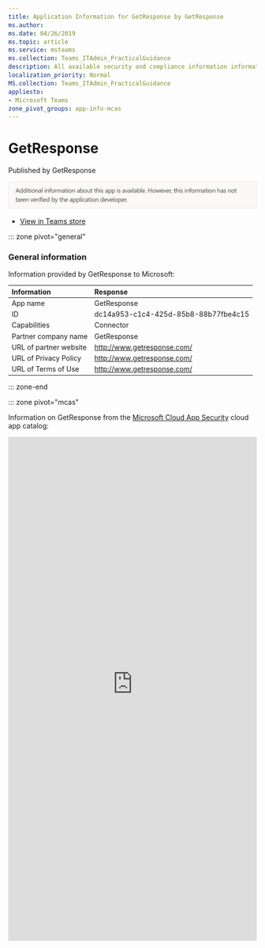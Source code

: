 ```yaml
---
title: Application Information for GetResponse by GetResponse
ms.author: 
ms.date: 04/26/2019
ms.topic: article
ms.service: msteams
ms.collection: Teams_ITAdmin_PracticalGuidance
description: All available security and compliance information information for GetResponse, its data handling policies, its Microsoft Cloud App Security app catalog information, and security/compliance information in the CSA STAR registry.
localization_priority: Normal
MS.collection: Teams_ITAdmin_PracticalGuidance
appliesto:
- Microsoft Teams
zone_pivot_groups: app-info-mcas
---
```

# GetResponse

Published by GetResponse

![Non-attested image](./images/unattested.png)

* <a href="https://teams.microsoft.com/l/app/dc14a953-c1c4-425d-85b8-88b77fbe4c15" target="_blank">View in Teams store</a>

::: zone pivot="general"

### General information

Information provided by GetResponse to Microsoft:

| **Information** | **Response** |
|:----------------|:-------------|
| App name | GetResponse |
| ID | dc14a953-c1c4-425d-85b8-88b77fbe4c15 |
| Capabilities | Connector |
| Partner company name | GetResponse |
| URL of partner website | <http://www.getresponse.com/> |
| URL of Privacy Policy | <http://www.getresponse.com/> |
| URL of Terms of Use | <http://www.getresponse.com/> |

::: zone-end


::: zone pivot="mcas"

Information on GetResponse from the [Microsoft Cloud App Security](https://www.microsoft.com/en-us/enterprise-mobility-security/cloud-app-security) cloud app catalog:

<iframe height='1020' title='Microsoft Cloud App Security Information' src='https://3ca685143b5b46b4b0e5266dadf2e97c.codepen.website/#/dashboard/11758' frameborder='no'  style='width: 100%;'>

<a href="https://3ca685143b5b46b4b0e5266dadf2e97c.codepen.website/#/dashboard/11758" target="_blank">View in a new tab</a>

::: zone-end


